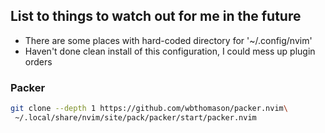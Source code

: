 ## List to things to watch out for me in the future

- There are some places with hard-coded directory for '~/.config/nvim'
- Haven't done clean install of this configuration, I could mess up plugin orders

### Packer

```sh
git clone --depth 1 https://github.com/wbthomason/packer.nvim\
 ~/.local/share/nvim/site/pack/packer/start/packer.nvim
```
